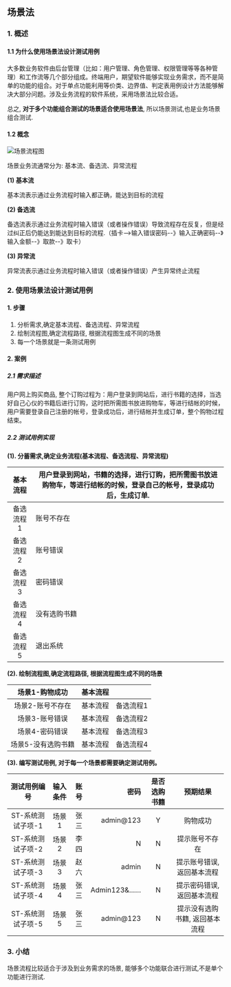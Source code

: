 ## 场景法

### 1. 概述

#### 1.1 为什么使用场景法设计测试用例

大多数业务软件由后台管理（比如：用户管理、角色管理、权限管理等等各种管理）和工作流等几个部分组成。终端用户，期望软件能够实现业务需求，而不是简单的功能的组合。对于单点功能利用等价类、边界值、判定表用例设计方法能够解决大部分问题。涉及业务流程的软件系统，采用场景法比较合适。

总之, **对于多个功能组合测试的场景适合使用场景法**, 所以场景测试,也是业务场景组合测试. 

#### 1.2 概念

![场景流程图](/images/scense.png) 

场景业务流通常分为: 基本流、备选流、异常流程

**(1) 基本流**

基本流表示通过业务流程时输入都正确，能达到目标的流程

**(2) 备选流**

备选流表示通过业务流程时输入错误（或者操作错误）导致流程存在反复，但是经过纠正后仍能达到能达到目标的流程.（插卡-->输入错误密码--》输入正确密码--》输入金额--》取款--》取卡）

**(3) 异常流**

异常流表示通过业务流程时输入错误（或者操作错误）产生异常终止流程 

### 2. 使用场景法设计测试用例

#### 1. 步骤

1. 分析需求,确定基本流程、备选流程、异常流程
2. 绘制流程图,确定流程路径, 根据流程图生成不同的场景
3.  每一个场景就是一条测试用例

#### 2. 案例

##### 2.1 需求描述

用户网上购买商品, 整个订购过程为：用户登录到网站后，进行书籍的选择，当选好自己心仪的书籍后进行订购，这时把所需图书放进购物车，等进行结帐的时候，用户需要登录自己注册的帐号，登录成功后，进行结帐并生成订单，整个购物过程结束。

##### 2.2 测试用例实现

**(1). 分蓄需求,确定业务流程(基本流程、备选流程、异常流程)**

| 基本流程  | 用户登录到网站，书籍的选择，进行订购，把所需图书放进购物车，等进行结帐的时候，登录自己的帐号，登录成功后，生成订单. |
| :-------: | ------------------------------------------------------------ |
| 备选流程1 | 账号不存在                                                   |
| 备选流程2 | 账号错误                                                     |
| 备选流程3 | 密码错误                                                     |
| 备选流程4 | 没有选购书籍                                                 |
| 备选流程5 | 退出系统                                                     |

**(2). 绘制流程图,确定流程路径, 根据流程图生成不同的场景**

|   场景1-购物成功   | 基本流程 |           |
| :----------------: | :------: | :-------: |
|  场景2-账号不存在  | 基本流程 | 备选流程1 |
|   场景3-账号错误   | 基本流程 | 备选流程2 |
|   场景4-密码错误   | 基本流程 | 备选流程3 |
| 场景5-没有选购书籍 | 基本流程 | 备选流程4 |

**(3). 编写测试用例, 对于每一个场景都需要确定测试用例。**

|   测试用例编号    | 输入条件 | 账号 |        密码 | 是否选购书籍 |            预期结果            |
| :---------------: | :------: | :--: | ----------: | :----------: | :----------------------------: |
| ST-系统测试子项-1 |  场景1   | 张三 |   admin@123 |      Y       |            购物成功            |
| ST-系统测试子项-2 |  场景2   | 李四 |           N |      N       |         提示账号不存在         |
| ST-系统测试子项-3 |  场景3   | 赵六 |       admin |      N       |   提示账号错误, 返回基本流程   |
| ST-系统测试子项-4 |  场景4   | 张三 | Admin123&…… |      N       |   提示密码错误,返回基本流程    |
| ST-系统测试子项-5 |  场景5   | 张三 |   admin@123 |      N       | 提示没有选购书籍, 返回基本流程 |

### 3. 小结

场景流程比较适合于涉及到业务需求的场景, 能够多个功能联合进行测试,不是单个功能进行测试.


